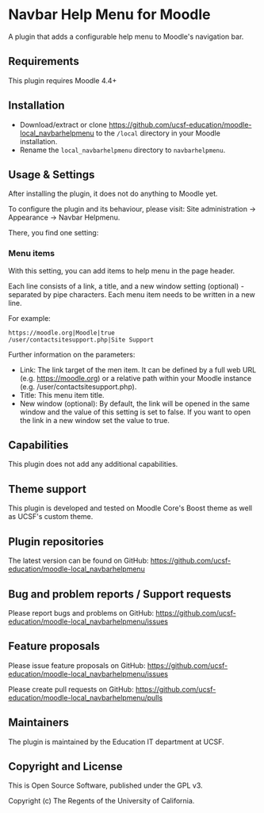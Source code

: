 # Navbar Help Menu for Moodle

A plugin that adds a configurable help menu to Moodle's navigation bar.

## Requirements

This plugin requires Moodle 4.4+

## Installation

- Download/extract or clone https://github.com/ucsf-education/moodle-local_navbarhelpmenu to the `/local` directory in your Moodle installation.
- Rename the `local_navbarhelpmenu` directory to `navbarhelpmenu`.

## Usage & Settings

After installing the plugin, it does not do anything to Moodle yet.

To configure the plugin and its behaviour, please visit:
Site administration -> Appearance -> Navbar Helpmenu.

There, you find one setting:

### Menu items

With this setting, you can add items to help menu in the page header.

Each line consists of a link, a title, and a new window setting (optional) - separated by pipe characters. Each menu item needs to be written in a new line.

For example:

```
https://moodle.org|Moodle|true
/user/contactsitesupport.php|Site Support
```

Further information on the parameters:

- Link: The link target of the men item. It can be defined by a full web URL (e.g. https://moodle.org) or a relative path within your Moodle instance (e.g. /user/contactsitesupport.php).
- Title: This menu item title.
- New window (optional): By default, the link will be opened in the same window and the value of this setting is set to false. If you want to open the link in a new window set the value to true.

## Capabilities

This plugin does not add any additional capabilities.

## Theme support

This plugin is developed and tested on Moodle Core's Boost theme as well as UCSF's custom theme.

## Plugin repositories

The latest version can be found on GitHub:
https://github.com/ucsf-education/moodle-local_navbarhelpmenu

## Bug and problem reports / Support requests

Please report bugs and problems on GitHub:
https://github.com/ucsf-education/moodle-local_navbarhelpmenu/issues

## Feature proposals

Please issue feature proposals on GitHub:
https://github.com/ucsf-education/moodle-local_navbarhelpmenu/issues

Please create pull requests on GitHub:
https://github.com/ucsf-education/moodle-local_navbarhelpmenu/pulls

## Maintainers

The plugin is maintained by the Education IT department at UCSF.

## Copyright and License

This is Open Source Software, published under the GPL v3.

Copyright (c) The Regents of the University of California.
